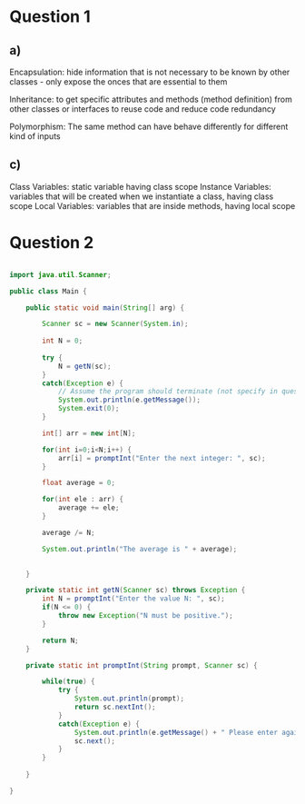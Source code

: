 Question 1
=====

a)
-----
Encapsulation: hide information that is not necessary to be known by other classes - only expose the onces that are essential to them

Inheritance: to get specific attributes and methods (method definition) from other classes or interfaces to reuse code and reduce code redundancy

Polymorphism: The same method can have behave differently for different kind of inputs

c)
-----

Class Variables: static variable having class scope
Instance Variables: variables that will be created when we instantiate a class, having class scope
Local Variables: variables that are inside methods, having local scope


Question 2
=====
```java

import java.util.Scanner;

public class Main {

    public static void main(String[] arg) {

        Scanner sc = new Scanner(System.in);
        
        int N = 0;
        
        try {
            N = getN(sc);
        }
        catch(Exception e) {
            // Assume the program should terminate (not specify in question)
            System.out.println(e.getMessage());
            System.exit(0);
        }

        int[] arr = new int[N];

        for(int i=0;i<N;i++) {
            arr[i] = promptInt("Enter the next integer: ", sc);
        }

        float average = 0;

        for(int ele : arr) {
            average += ele;
        }

        average /= N;

        System.out.println("The average is " + average);
        

    }

    private static int getN(Scanner sc) throws Exception {
        int N = promptInt("Enter the value N: ", sc);
        if(N <= 0) {
            throw new Exception("N must be positive.");
        }

        return N;
    }

    private static int promptInt(String prompt, Scanner sc) {

        while(true) {
            try {
                System.out.println(prompt);
                return sc.nextInt();
            }
            catch(Exception e) {
                System.out.println(e.getMessage() + " Please enter again.");
                sc.next();
            }
        }
        
    }

}
```
